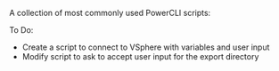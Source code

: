A collection of most commonly used PowerCLI scripts:

To Do:
- Create a  script to connect to VSphere with variables and user input
- Modify script to ask to accept user input for the export directory
